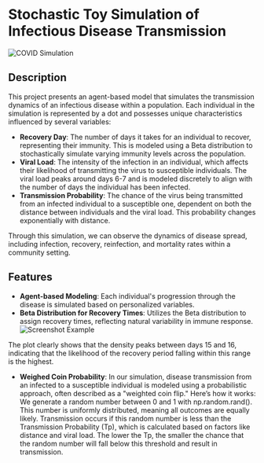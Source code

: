 # Stochastic Toy Simulation of Infectious Disease Transmission
![COVID Simulation](https://dl.dropboxusercontent.com/scl/fi/2t5uhcy0lap8fg1rlexnk/covid_simulation.gif?rlkey=ux6d3o1bvkp6gmyb1hfhtr6ni)

## Description
This project presents an agent-based model that simulates the transmission dynamics of an infectious disease within a population. Each individual in the simulation is represented by a dot and possesses unique characteristics influenced by several variables:

- **Recovery Day**: The number of days it takes for an individual to recover, representing their immunity. This is modeled using a Beta distribution to stochastically simulate varying immunity levels across the population.
- **Viral Load**: The intensity of the infection in an individual, which affects their likelihood of transmitting the virus to susceptible individuals. The viral load peaks around days 6-7 and is modeled discretely to align with the number of days the individual has been infected.
- **Transmission Probability**: The chance of the virus being transmitted from an infected individual to a susceptible one, dependent on both the distance between individuals and the viral load. This probability changes exponentially with distance.

Through this simulation, we can observe the dynamics of disease spread, including infection, recovery, reinfection, and mortality rates within a community setting.

## Features
- **Agent-based Modeling**: Each individual's progression through the disease is simulated based on personalized variables.
- **Beta Distribution for Recovery Times**: Utilizes the Beta distribution to assign recovery times, reflecting natural variability in immune response.
![Screenshot Example](https://dl.dropboxusercontent.com/scl/fi/9rkervgr5wjab5rzv017o/Screenshot-2024-04-08-at-8.35.10-PM.png?rlkey=irblkw01c6axvnrh63aoadcnt)

The plot clearly shows that the density peaks between days 15 and 16, indicating that the likelihood of the recovery period falling within this range is the highest.

- **Weighed Coin Probability**: In our simulation, disease transmission from an infected to a susceptible individual is modeled using a probabilistic approach, often described as a "weighted coin flip." Here’s how it works: We generate a random number between 0 and 1 with np.random.rand(). This number is uniformly distributed, meaning all outcomes are equally likely. Transmission occurs if this random number is less than the Transmission Probability (Tp), which is calculated based on factors like distance and viral load. The lower the Tp, the smaller the chance that the random number will fall below this threshold and result in transmission.
